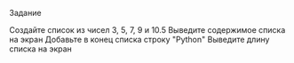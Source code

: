 Задание

Создайте список из чисел 3, 5, 7, 9 и 10.5
Выведите содержимое списка на экран
Добавьте в конец списка строку "Python"
Выведите длину списка на экран


